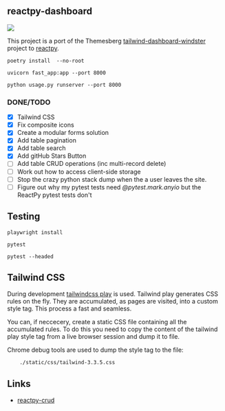 ## reactpy-dashboard

![](https://www.admin-dashboards.com/content/images/size/w2000/2021/11/windster-tailwind-css-dashboard.jpg)

This project is a port of the Themesberg [tailwind-dashboard-windster] project to [reactpy].

    poetry install  --no-root

    uvicorn fast_app:app --port 8000

    python usage.py runserver --port 8000

### DONE/TODO

- [X] Tailwind CSS
- [X] Fix composite icons
- [X] Create a modular forms solution
- [X] Add table pagination
- [X] Add table search
- [X] Add gitHub Stars Button
- [ ] Add table CRUD operations (inc multi-record delete)
- [ ] Work out how to access client-side storage
- [ ] Stop the crazy python stack dump when the a user leaves the site.
- [ ] Figure out why my pytest tests need *@pytest.mark.anyio* but the ReactPy pytest tests don't

## Testing

    playwright install

    pytest

    pytest --headed


## Tailwind CSS

During development [tailwindcss play] is used. Tailwind play generates CSS rules
on the fly. They are accumulated, as pages are visited,  into a custom 
style tag. This process a fast and seamless. 

You can, if neccecery, create a static CSS file containing all the 
accumulated rules. To do this you need to copy the content of the tailwind play 
style tag from a live browser session and dump it to file. 

Chrome debug tools are used to dump the style tag to the file:

        ./static/css/tailwind-3.3.5.css

## Links

* [reactpy-crud]


[tailwindcss play]: https://tailwindcss.com/docs/installation/play-cdn
[reactpy-crud]: https://github.com/fazt/reactpy-crud
[reactpy-router@jonesst2608]: https://github.com/stevej2608/reactpy-router
[reactpy]: https://github.com/reactive-python/reactpy
[reactpy-router]: https://github.com/reactive-python/reactpy-router
[tailwind-dashboard-windster]: https://demo.themesberg.com/windster/
 


